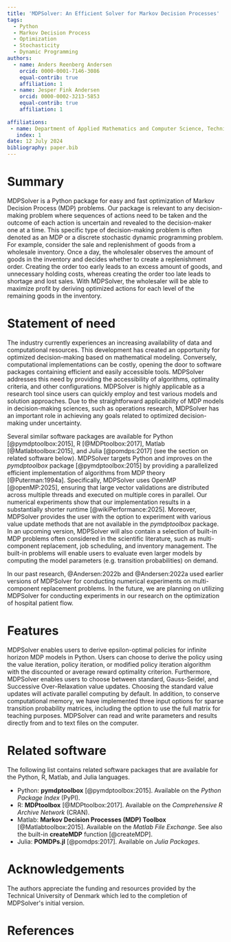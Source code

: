 ```yaml
---
title: 'MDPSolver: An Efficient Solver for Markov Decision Processes'
tags:
  - Python
  - Markov Decision Process
  - Optimization
  - Stochasticity
  - Dynamic Programming
authors:
  - name: Anders Reenberg Andersen
    orcid: 0000-0001-7146-3086
    equal-contrib: true
    affiliation: 1
  - name: Jesper Fink Andersen
    orcid: 0000-0002-3213-5853
    equal-contrib: true
    affiliation: 1
  
affiliations:
 - name: Department of Applied Mathematics and Computer Science, Technical University of Denmark, Denmark
   index: 1
date: 12 July 2024
bibliography: paper.bib
---
```


# Summary

MDPSolver is a Python package for easy and fast optimization of Markov Decision Process (MDP) problems. Our package is relevant to any decision-making problem where sequences of actions need to be taken and the outcome of each action is uncertain and revealed to the decision-maker one at a time. This specific type of decision-making problem is often denoted as an MDP or a discrete stochastic dynamic programming problem. For example, consider the sale and replenishment of goods from a wholesale inventory. Once a day, the wholesaler observes the amount of goods in the inventory and decides whether to create a replenishment order. Creating the order too early leads to an excess amount of goods, and unnecessary holding costs, whereas creating the order too late leads to shortage and lost sales. With MDPSolver, the wholesaler will be able to maximize profit by deriving optimized actions for each level of the remaining goods in the inventory.

# Statement of need

The industry currently experiences an increasing availability of data and computational resources. This development has created an opportunity for optimized decision-making based on mathematical modeling. Conversely, computational implementations can be costly, opening the door to software packages containing efficient and easily accessible tools. MDPSolver addresses this need by providing the accessibility of algorithms, optimality criteria, and other configurations. MDPSolver is highly applicable as a research tool since users can quickly employ and test various models and solution approaches. Due to the straightforward applicability of MDP models in decision-making sciences, such as operations research, MDPSolver has an important role in achieving any goals related to optimized decision-making under uncertainty.

Several similar software packages are available for Python [@pymdptoolbox:2015], R [@MDPtoolbox:2017], Matlab [@Matlabtoolbox:2015], and Julia [@pomdps:2017] (see the section on related software below). MDPSolver targets Python and improves on the *pymdptoolbox* package [@pymdptoolbox:2015] by providing a parallelized efficient implementation of algorithms from MDP theory [@Puterman:1994a]. Specifically, MDPSolver uses OpenMP [@openMP:2025], ensuring that large vector validations are distributed across multiple threads and executed on multiple cores in parallel. Our numerical experiments show that our implementation results in a substantially shorter runtime [@wikiPerformance:2025]. Moreover, MDPSolver provides the user with the option to experiment with various value update methods that are not available in the *pymdptoolbox* package. In an upcoming version, MDPSolver will also contain a selection of built-in MDP problems often considered in the scientific literature, such as multi-component replacement, job scheduling, and inventory management. The built-in problems will enable users to evaluate even larger models by computing the model parameters (e.g. transition probabilities) on demand.

In our past research, @Andersen:2022b and @Andersen:2022a used earlier versions of MDPSolver for conducting numerical experiments on multi-component replacement problems. In the future, we are planning on utilizing MDPSolver for conducting experiments in our research on the optimization of hospital patient flow.

# Features

MDPSolver enables users to derive epsilon-optimal policies for infinite horizon MDP models in Python. Users can choose to derive the policy using the value iteration, policy iteration, or modified policy iteration algorithm with the discounted or average reward optimality criterion. Furthermore, MDPSolver enables users to choose between standard, Gauss-Seidel, and Successive Over-Relaxation value updates. Choosing the standard value updates will activate parallel computing by default. In addition, to conserve computational memory, we have implemented three input options for sparse transition probability matrices, including the option to use the full matrix for teaching purposes. MDPSolver can read and write parameters and results directly from and to text files on the computer.

# Related software

The following list contains related software packages that are available for the Python, R, Matlab, and Julia languages. 

* Python: **pymdptoolbox** [@pymdptoolbox:2015]. Available on the *Python Package Index* (PyPI).
* R: **MDPtoolbox** [@MDPtoolbox:2017]. Available on the *Comprehensive R Archive Network* (CRAN).
* Matlab: **Markov Decision Processes (MDP) Toolbox** [@Matlabtoolbox:2015]. Available on the *Matlab File Exchange*. See also the built-in **createMDP** function [@createMDP].
* Julia: **POMDPs.jl** [@pomdps:2017]. Available on *Julia Packages*.

# Acknowledgements

The authors appreciate the funding and resources provided by the Technical University of Denmark which led to the completion of MDPSolver's initial version.

# References